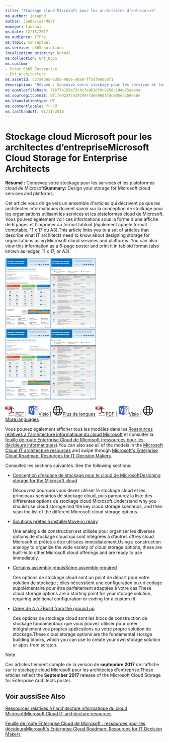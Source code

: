 ```yaml
---
title: "Stockage cloud Microsoft pour les architectes d’entreprise"
ms.author: josephd
author: JoeDavies-MSFT
manager: laurawi
ms.date: 12/15/2017
ms.audience: ITPro
ms.topic: conceptual
ms.service: o365-solutions
localization_priority: Normal
ms.collection: Ent_O365
ms.custom:
- Strat_O365_Enterprise
- Ent_Architecture
ms.assetid: c37a4365-b350-4856-a0a8-ff5dfe005af1
description: "Résumé : Concevez votre stockage pour les services et les plateformes cloud de Microsoft"
ms.openlocfilehash: 71b774192e72c4c7e961df8c9258c104e25aea4a
ms.sourcegitcommit: 9f1fe023f7e2924477d6e9003fdc805e3cb6e2be
ms.translationtype: HT
ms.contentlocale: fr-FR
ms.lasthandoff: 01/11/2018
---
```

# <a name="microsoft-cloud-storage-for-enterprise-architects"></a><span data-ttu-id="ac34b-103">Stockage cloud Microsoft pour les architectes d’entreprise</span><span class="sxs-lookup"><span data-stu-id="ac34b-103">Microsoft Cloud Storage for Enterprise Architects</span></span>

 <span data-ttu-id="ac34b-104">**Résumé :** Concevez votre stockage pour les services et les plateformes cloud de Microsoft</span><span class="sxs-lookup"><span data-stu-id="ac34b-104">**Summary:** Design your storage for Microsoft cloud services and platforms.</span></span>
  
<span data-ttu-id="ac34b-p101">Cet article vous dirige vers un ensemble d'articles qui décrivent ce que les architectes informatiques doivent savoir sur la conception de stockage pour les organisations utilisant les services et les plateformes cloud de Microsoft. Vous pouvez également voir ces informations sous la forme d'une affiche de 6 pages et l'imprimer au format tabloïd (également appelé format comptable, 11 x 17 ou A3).</span><span class="sxs-lookup"><span data-stu-id="ac34b-p101">This article links you to a set of articles that describe what IT architects need to know about designing storage for organizations using Microsoft cloud services and platforms. You can also view this information as a 6-page poster and print it in tabloid format (also known as ledger, 11 x 17, or A3).</span></span>
  
<span data-ttu-id="ac34b-107">[![Image miniature représentant le modèle de stockage cloud Microsoft](images/0d4e2eb9-1109-4b3b-bf9e-2f3eff2e2cc4.png)  
](https://www.microsoft.com/download/details.aspx?id=49552)</span><span class="sxs-lookup"><span data-stu-id="ac34b-107">[![Thumb image for Microsoft cloud storage model](images/0d4e2eb9-1109-4b3b-bf9e-2f3eff2e2cc4.png)  
](https://www.microsoft.com/download/details.aspx?id=49552)</span></span>
  
<span data-ttu-id="ac34b-108">![Fichier PDF](images/ITPro_Other_PDFicon.png)[PDF](https://go.microsoft.com/fwlink/p/?linkid=842079) | ![Fichier Visio](images/ITPro_Other_VisioIcon.jpg)[Visio](https://go.microsoft.com/fwlink/p/?linkid=842080) | ![Affichage d'une page contenant des versions dans d'autres langues](images/e16c992d-b0f8-48ae-bf44-db7a9fcaab9e.png)[Plus de langues](https://www.microsoft.com/download/details.aspx?id=49552)</span><span class="sxs-lookup"><span data-stu-id="ac34b-108">![PDF file](images/ITPro_Other_PDFicon.png)[PDF](https://go.microsoft.com/fwlink/p/?linkid=842079) | ![Visio file](images/ITPro_Other_VisioIcon.jpg)[Visio](https://go.microsoft.com/fwlink/p/?linkid=842080) | ![See a page with versions in additional languages](images/e16c992d-b0f8-48ae-bf44-db7a9fcaab9e.png)[More languages](https://www.microsoft.com/download/details.aspx?id=49552)</span></span>
  
<span data-ttu-id="ac34b-109">Vous pouvez également afficher tous les modèles dans les [Ressources relatives à l'architecture informatique du cloud Microsoft](microsoft-cloud-it-architecture-resources.md) et consulter la [feuille de route Enterprise Cloud de Microsoft (ressources pour les décideurs informatiques)]((https://aka.ms/cloudarchitecture)).</span><span class="sxs-lookup"><span data-stu-id="ac34b-109">You can also see all of the models in the [Microsoft Cloud IT architecture resources](microsoft-cloud-it-architecture-resources.md) and swipe through [Microsoft's Enterprise Cloud Roadmap: Resources for IT Decision Makers]((https://aka.ms/cloudarchitecture)).</span></span>
  
<span data-ttu-id="ac34b-110">Consultez les sections suivantes :</span><span class="sxs-lookup"><span data-stu-id="ac34b-110">See the following sections:</span></span>
  
- [<span data-ttu-id="ac34b-111">Conception d'espace de stockage pour le cloud de Microsoft</span><span class="sxs-lookup"><span data-stu-id="ac34b-111">Designing storage for the Microsoft cloud</span></span>](designing-storage-for-the-microsoft-cloud.md)
    
    <span data-ttu-id="ac34b-112">Découvrez pourquoi vous devez utiliser le stockage cloud et les principaux scénarios de stockage cloud, puis parcourez la liste des différentes options de stockage cloud Microsoft.</span><span class="sxs-lookup"><span data-stu-id="ac34b-112">Understand why you should use cloud storage and the key cloud storage scenarios, and then scan the list of the different Microsoft cloud storage options.</span></span>
    
- [<span data-ttu-id="ac34b-113">Solutions prêtes à installer</span><span class="sxs-lookup"><span data-stu-id="ac34b-113">Move-in ready</span></span>](move-in-ready.md)
    
    <span data-ttu-id="ac34b-114">Une analogie de construction est utilisée pour organiser les diverses options de stockage cloud qui sont intégrées à d’autres offres cloud Microsoft et prêtes à être utilisées immédiatement.</span><span class="sxs-lookup"><span data-stu-id="ac34b-114">Using a construction analogy to organize the wide variety of cloud storage options, these are built-in to other Microsoft cloud offerings and are ready to use immediately.</span></span>
    
- [<span data-ttu-id="ac34b-115">Certains assembly requis</span><span class="sxs-lookup"><span data-stu-id="ac34b-115">Some assembly required</span></span>](some-assembly-required.md)
    
    <span data-ttu-id="ac34b-116">Ces options de stockage cloud sont un point de départ pour votre solution de stockage ; elles nécessitent une configuration ou un codage supplémentaire pour être parfaitement adaptées à votre cas.</span><span class="sxs-lookup"><span data-stu-id="ac34b-116">These cloud storage options are a starting point for your storage solution, requiring additional configuration or coding for a custom fit.</span></span>
    
- [<span data-ttu-id="ac34b-117">Créer de A à Z</span><span class="sxs-lookup"><span data-stu-id="ac34b-117">Build from the ground up</span></span>](build-from-the-ground-up.md)
    
    <span data-ttu-id="ac34b-118">Ces options de stockage cloud sont les blocs de construction de stockage fondamentaux que vous pouvez utiliser pour créer intégralement vos propres applications ou votre propre solution de stockage.</span><span class="sxs-lookup"><span data-stu-id="ac34b-118">These cloud storage options are the fundamental storage building blocks, which you can use to create your own storage solution or apps from scratch.</span></span>
    
> [!NOTE]
> <span data-ttu-id="ac34b-119">Ces articles tiennent compte de la version de **septembre 2017** de l'affiche sur le stockage cloud Microsoft pour les architectes d'entreprise.</span><span class="sxs-lookup"><span data-stu-id="ac34b-119">These articles reflect the **September 2017** release of the Microsoft Cloud Storage for Enterprise Architects poster.</span></span>
  
## <a name="see-also"></a><span data-ttu-id="ac34b-120">Voir aussi</span><span class="sxs-lookup"><span data-stu-id="ac34b-120">See Also</span></span>

[<span data-ttu-id="ac34b-121">Ressources relatives à l'architecture informatique du cloud Microsoft</span><span class="sxs-lookup"><span data-stu-id="ac34b-121">Microsoft Cloud IT architecture resources</span></span>](microsoft-cloud-it-architecture-resources.md)

<span data-ttu-id="ac34b-122">[Feuille de route Enterprise Cloud de Microsoft : ressources pour les décideurs]((https://sway.com/FJ2xsyWtkJc2taRD))</span><span class="sxs-lookup"><span data-stu-id="ac34b-122">[Microsoft's Enterprise Cloud Roadmap: Resources for IT Decision Makers]((https://sway.com/FJ2xsyWtkJc2taRD))</span></span>



